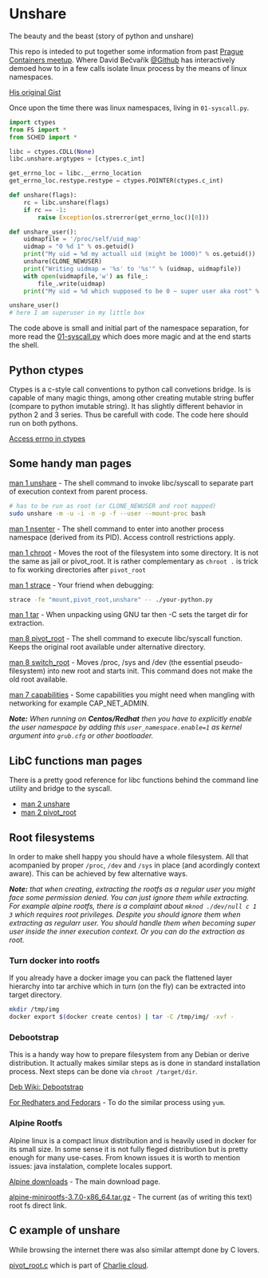 # Unshare
The beauty and the beast (story of python and unshare)

This repo is inteded to put together some information from past [Prague Containers meetup](https://www.meetup.com/Prague-Containers-Meetup/events/247182043/). Where David Bečvařík [@Github](https://github.com/dbecvarik) has interactively demoed how to in a few calls isolate linux process by the means of linux namespaces.

[His original Gist](https://gist.github.com/dbecvarik/33d7aeff44d6839fada7c95a98450f1e)

Once upon the time there was linux namespaces, living in ```01-syscall.py```.

```python
import ctypes
from FS import *
from SCHED import *

libc = ctypes.CDLL(None)
libc.unshare.argtypes = [ctypes.c_int]

get_errno_loc = libc.__errno_location
get_errno_loc.restype.restype = ctypes.POINTER(ctypes.c_int)

def unshare(flags):
    rc = libc.unshare(flags)
    if rc == -1:
        raise Exception(os.strerror(get_errno_loc()[0]))

def unshare_user():
    uidmapfile = '/proc/self/uid_map'
    uidmap = "0 %d 1" % os.getuid()
    print("My uid = %d my actuall uid (might be 1000)" % os.getuid())
    unshare(CLONE_NEWUSER)
    print("Writing uidmap = '%s' to '%s'" % (uidmap, uidmapfile))
    with open(uidmapfile,'w') as file_:
        file_.write(uidmap)
    print("My uid = %d which supposed to be 0 ~ super user aka root" % os.getuid())

unshare_user()
# here I am superuser in my little box
```

The code above is small and initial part of the namespace separation, for more read the [01-syscall.py](01-syscall.py) which does more magic and at the end starts the shell.

## Python ctypes

Ctypes is a c-style call conventions to python call convetions bridge. Is is capable of many magic things, among other creating mutable string buffer (compare to python imutable string). It has slightly different behavior in python 2 and 3 series. Thus be carefull with code. The code here should run on both pythons.

[Access errno in ctypes](https://stackoverflow.com/questions/661017/access-to-errno-from-python)

## Some handy man pages

[man 1 unshare](https://linux.die.net/man/1/unshare) - The shell command to invoke libc/syscall to separate part of execution context from parent process.

```bash
# has to be run as root (or CLONE_NEWUSER and root mapped)
sudo unshare -m -u -i -n -p -f --user --mount-proc bash
```

[man 1 nsenter](https://linux.die.net/man/1/nsenter) - The shell command to enter into another process namespace (derived from its PID). Access controll restrictions apply.

[man 1 chroot](https://linux.die.net/man/1/chroot) - Moves the root of the filesystem into some directory. It is not the same as jail or pivot_root. It is rather complementary as ```chroot .``` is trick to fix working directories after ```pivot_root```

[man 1 strace](https://linux.die.net/man/1/strace) - Your friend when debugging:

```bash
strace -fe "mount,pivot_root,unshare" -- ./your-python.py
```

[man 1 tar](https://linux.die.net/man/1/tar) - When unpacking using GNU tar then -C sets the target dir for extraction.

[man 8 pivot_root](https://linux.die.net/man/8/pivot_root) - The shell command to execute libc/syscall function. Keeps the original root available under alternative directory.

[man 8 switch_root](https://linux.die.net/man/8/switch_root) - Moves /proc, /sys and /dev (the essential pseudo-filesystem) into new root and starts init. This command does not make the old root available.

[man 7 capabilities](https://linux.die.net/man/7/capabilities) - Some capabilities you might need when mangling with networking for example CAP_NET_ADMIN.

*__Note:__ When running on __Centos/Redhat__ then you have to explicitly enable the user namespace by adding this ```user_namespace.enable=1``` as kernel argument into ```grub.cfg``` or other bootloader.*

## LibC functions man pages

There is a pretty good reference for libc functions behind the command line utility and bridge to the syscall.

* [man 2 unshare](https://linux.die.net/man/2/unshare) 
* [man 2 pivot_root](https://linux.die.net/man/2/pivot_root)

## Root filesystems

In order to make shell happy you should have a whole filesystem. All that acompanied by proper ```/proc```, ```/dev``` and ```/sys``` in place (and acordingly context aware). This can be achieved by few alternative ways.

*__Note:__ that when creating, extracting the rootfs as a regular user you might face some permission denied. You can just ignore them while extracting. For example alpine rootfs, there is a complaint about ```mknod ./dev/null c 1 3``` which requires root privileges. Despite you should ignore them when extracting as regularr user. You should handle them when becoming super user inside the inner execution context. Or you can do the extraction as root.*

### Turn docker into rootfs

If you already have a docker image you can pack the flattened layer hierarchy into tar archive which in turn (on the fly) can be extracted into target directory.

```bash
mkdir /tmp/img
docker export $(docker create centos) | tar -C /tmp/img/ -xvf -
```

### Debootstrap

This is a handy way how to prepare filesystem from any Debian or derive distribution. It actually makes similar steps as is done in standard installation process. Next steps can be done via ```chroot /target/dir```.

[Deb Wiki: Debootstrap](https://wiki.debian.org/Debootstrap)

[For Redhaters and Fedorars](https://rwmj.wordpress.com/2009/03/05/fedora-equivalent-of-debootstrap/) - To do the similar process using ```yum```.

### Alpine Rootfs

Alpine linux is a compact linux distribution and is heavily used in docker for its small size. In some sense it is not fully fleged distribution but is pretty enough for many use-cases. From known issues it is worth to mention issues: java instalation, complete locales support.

[Alpine downloads](https://alpinelinux.org/downloads/) - The main download page.

[alpine-minirootfs-3.7.0-x86_64.tar.gz](http://dl-cdn.alpinelinux.org/alpine/v3.7/releases/x86_64/alpine-minirootfs-3.7.0-x86_64.tar.gz) - The current (as of writing this text) root fs direct link.

## C example of unshare

While browsing the internet there was also similar attempt done by C lovers.

[pivot_root.c](https://github.com/hpc/charliecloud/blob/master/examples/syscalls/pivot_root.c) which is part of [Charlie cloud](https://hpc.github.io/charliecloud/index.html).

